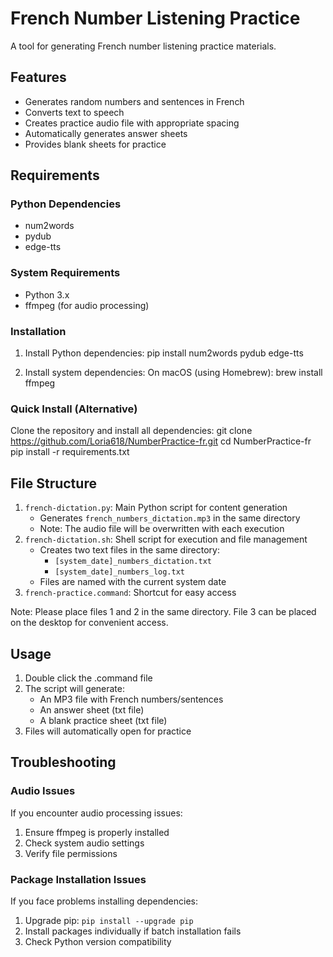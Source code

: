 # French Number Listening Practice

A tool for generating French number listening practice materials.

## Features
- Generates random numbers and sentences in French
- Converts text to speech
- Creates practice audio file with appropriate spacing
- Automatically generates answer sheets
- Provides blank sheets for practice

## Requirements

### Python Dependencies
- num2words
- pydub
- edge-tts

### System Requirements
- Python 3.x
- ffmpeg (for audio processing)

### Installation

1. Install Python dependencies:
pip install num2words pydub edge-tts

2. Install system dependencies:
On macOS (using Homebrew):
brew install ffmpeg

### Quick Install (Alternative)
Clone the repository and install all dependencies:
git clone https://github.com/Loria618/NumberPractice-fr.git
cd NumberPractice-fr
pip install -r requirements.txt

## File Structure
1. `french-dictation.py`: Main Python script for content generation
   - Generates `french_numbers_dictation.mp3` in the same directory
   - Note: The audio file will be overwritten with each execution
2. `french-dictation.sh`: Shell script for execution and file management
   - Creates two text files in the same directory:
     - `[system_date]_numbers_dictation.txt`
     - `[system_date]_numbers_log.txt`
   - Files are named with the current system date
3. `french-practice.command`: Shortcut for easy access

Note: Please place files 1 and 2 in the same directory. File 3 can be placed on the desktop for convenient access.

## Usage
1. Double click the .command file
2. The script will generate:
   - An MP3 file with French numbers/sentences
   - An answer sheet (txt file)
   - A blank practice sheet (txt file)
3. Files will automatically open for practice

## Troubleshooting

### Audio Issues
If you encounter audio processing issues:
1. Ensure ffmpeg is properly installed
2. Check system audio settings
3. Verify file permissions

### Package Installation Issues
If you face problems installing dependencies:
1. Upgrade pip: `pip install --upgrade pip`
2. Install packages individually if batch installation fails
3. Check Python version compatibility
